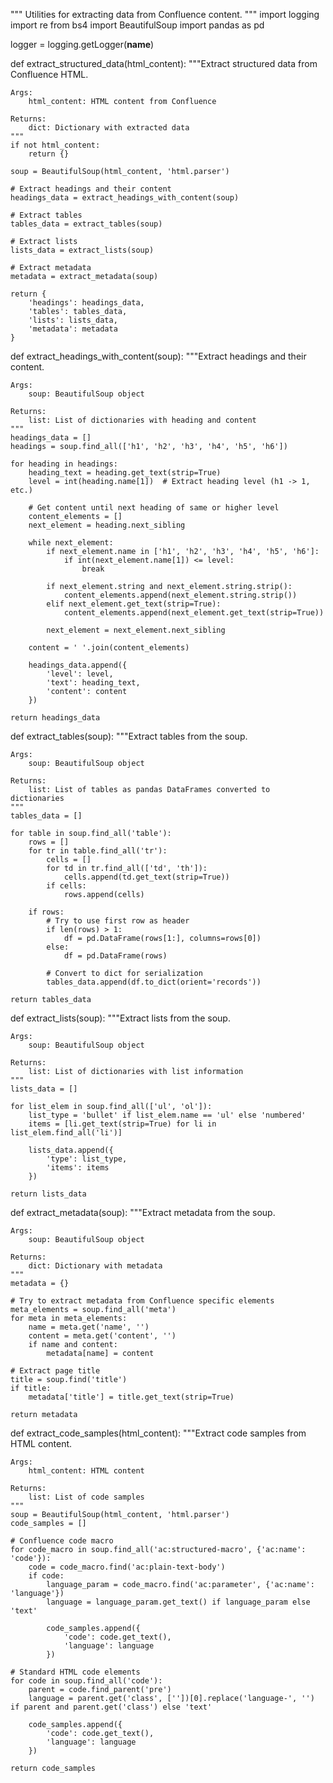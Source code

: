 """
Utilities for extracting data from Confluence content.
"""
import logging
import re
from bs4 import BeautifulSoup
import pandas as pd

logger = logging.getLogger(__name__)

def extract_structured_data(html_content):
    """Extract structured data from Confluence HTML.
    
    Args:
        html_content: HTML content from Confluence
        
    Returns:
        dict: Dictionary with extracted data
    """
    if not html_content:
        return {}
    
    soup = BeautifulSoup(html_content, 'html.parser')
    
    # Extract headings and their content
    headings_data = extract_headings_with_content(soup)
    
    # Extract tables
    tables_data = extract_tables(soup)
    
    # Extract lists
    lists_data = extract_lists(soup)
    
    # Extract metadata
    metadata = extract_metadata(soup)
    
    return {
        'headings': headings_data,
        'tables': tables_data,
        'lists': lists_data,
        'metadata': metadata
    }

def extract_headings_with_content(soup):
    """Extract headings and their content.
    
    Args:
        soup: BeautifulSoup object
        
    Returns:
        list: List of dictionaries with heading and content
    """
    headings_data = []
    headings = soup.find_all(['h1', 'h2', 'h3', 'h4', 'h5', 'h6'])
    
    for heading in headings:
        heading_text = heading.get_text(strip=True)
        level = int(heading.name[1])  # Extract heading level (h1 -> 1, etc.)
        
        # Get content until next heading of same or higher level
        content_elements = []
        next_element = heading.next_sibling
        
        while next_element:
            if next_element.name in ['h1', 'h2', 'h3', 'h4', 'h5', 'h6']:
                if int(next_element.name[1]) <= level:
                    break
            
            if next_element.string and next_element.string.strip():
                content_elements.append(next_element.string.strip())
            elif next_element.get_text(strip=True):
                content_elements.append(next_element.get_text(strip=True))
                
            next_element = next_element.next_sibling
        
        content = ' '.join(content_elements)
        
        headings_data.append({
            'level': level,
            'text': heading_text,
            'content': content
        })
    
    return headings_data

def extract_tables(soup):
    """Extract tables from the soup.
    
    Args:
        soup: BeautifulSoup object
        
    Returns:
        list: List of tables as pandas DataFrames converted to dictionaries
    """
    tables_data = []
    
    for table in soup.find_all('table'):
        rows = []
        for tr in table.find_all('tr'):
            cells = []
            for td in tr.find_all(['td', 'th']):
                cells.append(td.get_text(strip=True))
            if cells:
                rows.append(cells)
        
        if rows:
            # Try to use first row as header
            if len(rows) > 1:
                df = pd.DataFrame(rows[1:], columns=rows[0])
            else:
                df = pd.DataFrame(rows)
                
            # Convert to dict for serialization
            tables_data.append(df.to_dict(orient='records'))
    
    return tables_data

def extract_lists(soup):
    """Extract lists from the soup.
    
    Args:
        soup: BeautifulSoup object
        
    Returns:
        list: List of dictionaries with list information
    """
    lists_data = []
    
    for list_elem in soup.find_all(['ul', 'ol']):
        list_type = 'bullet' if list_elem.name == 'ul' else 'numbered'
        items = [li.get_text(strip=True) for li in list_elem.find_all('li')]
        
        lists_data.append({
            'type': list_type,
            'items': items
        })
    
    return lists_data

def extract_metadata(soup):
    """Extract metadata from the soup.
    
    Args:
        soup: BeautifulSoup object
        
    Returns:
        dict: Dictionary with metadata
    """
    metadata = {}
    
    # Try to extract metadata from Confluence specific elements
    meta_elements = soup.find_all('meta')
    for meta in meta_elements:
        name = meta.get('name', '')
        content = meta.get('content', '')
        if name and content:
            metadata[name] = content
    
    # Extract page title
    title = soup.find('title')
    if title:
        metadata['title'] = title.get_text(strip=True)
    
    return metadata

def extract_code_samples(html_content):
    """Extract code samples from HTML content.
    
    Args:
        html_content: HTML content
        
    Returns:
        list: List of code samples
    """
    soup = BeautifulSoup(html_content, 'html.parser')
    code_samples = []
    
    # Confluence code macro
    for code_macro in soup.find_all('ac:structured-macro', {'ac:name': 'code'}):
        code = code_macro.find('ac:plain-text-body')
        if code:
            language_param = code_macro.find('ac:parameter', {'ac:name': 'language'})
            language = language_param.get_text() if language_param else 'text'
            
            code_samples.append({
                'code': code.get_text(),
                'language': language
            })
    
    # Standard HTML code elements
    for code in soup.find_all('code'):
        parent = code.find_parent('pre')
        language = parent.get('class', [''])[0].replace('language-', '') if parent and parent.get('class') else 'text'
        
        code_samples.append({
            'code': code.get_text(),
            'language': language
        })
    
    return code_samples